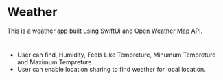 # Weather



This is a weather app built using SwiftUi and [Open Weather Map API](https://openweathermap.org/). 

#

- User can find, Humidity, Feels Like Tempreture, Minumum Tempreture and Maximum Tempreture.
- User can enable location sharing to find weather for local location.
#

